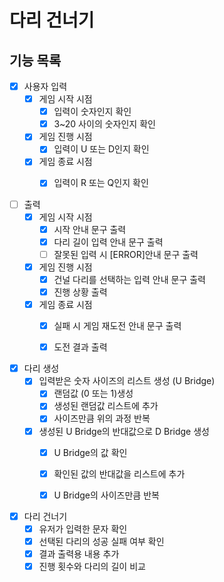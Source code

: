 # 다리 건너기

## 기능 목록

- [x] 사용자 입력
  - [x] 게임 시작 시점
    - [x] 입력이 숫자인지 확인
    - [x] 3~20 사이의 숫자인지 확인

  - [x] 게임 진행 시점
    - [x] 입력이 U 또는 D인지 확인

  - [x] 게임 종료 시점
    - [x] 입력이 R 또는 Q인지 확인


- [ ] 출력
  - [x] 게임 시작 시점
    - [x] 시작 안내 문구 출력
    - [x] 다리 길이 입력 안내 문구 출력
    - [ ] 잘못된 입력 시 [ERROR]안내 문구 출력

  - [x] 게임 진행 시점
    - [x] 건널 다리를 선택하는 입력 안내 문구 출력
    - [x] 진행 상황 출력
  
  - [x] 게임 종료 시점
    - [x] 실패 시 게임 재도전 안내 문구 출력
    - [x] 도전 결과 출력


- [x] 다리 생성
  - [x] 입력받은 숫자 사이즈의 리스트 생성 (U Bridge)
    - [x] 랜덤값 (0 또는 1)생성
    - [x] 생성된 랜덤값 리스트에 추가
    - [x] 사이즈만큼 위의 과정 반복
  - [x] 생성된 U Bridge의 반대값으로 D Bridge 생성
    - [x] U Bridge의 값 확인
    - [x] 확인된 값의 반대값을 리스트에 추가
    - [x] U Bridge의 사이즈만큼 반복


- [x] 다리 건너기
  - [x] 유저가 입력한 문자 확인
  - [x] 선택된 다리의 성공 실패 여부 확인
  - [x] 결과 출력용 내용 추가
  - [x] 진행 횟수와 다리의 길이 비교
